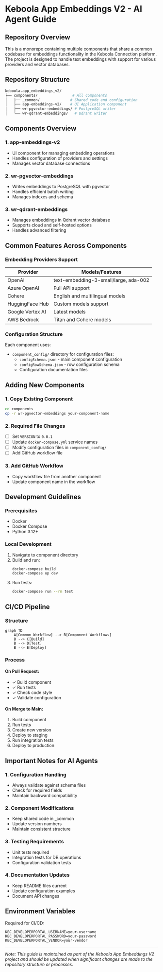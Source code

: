 # Keboola App Embeddings V2 - AI Agent Guide

## Repository Overview
This is a monorepo containing multiple components that share a common codebase for embeddings functionality in the Keboola Connection platform. The project is designed to handle text embeddings with support for various providers and vector databases.

## Repository Structure
```bash
keboola.app_embeddings_v2/
├── components/                # All components
│   ├── _common/              # Shared code and configuration
│   ├── app-embeddings-v2/    # UI Application component
│   ├── wr-pgvector-embeddings/ # PostgreSQL writer
│   └── wr-qdrant-embeddings/   # Qdrant writer
```

## Components Overview

### 1. app-embeddings-v2
- UI component for managing embedding operations
- Handles configuration of providers and settings
- Manages vector database connections

### 2. wr-pgvector-embeddings
- Writes embeddings to PostgreSQL with pgvector
- Handles efficient batch writing
- Manages indexes and schema

### 3. wr-qdrant-embeddings
- Manages embeddings in Qdrant vector database
- Supports cloud and self-hosted options
- Handles advanced filtering

## Common Features Across Components

### Embedding Providers Support
| Provider | Models/Features |
|----------|----------------|
| OpenAI | text-embedding-3-small/large, ada-002 |
| Azure OpenAI | Full API support |
| Cohere | English and multilingual models |
| HuggingFace Hub | Custom models support |
| Google Vertex AI | Latest models |
| AWS Bedrock | Titan and Cohere models |

### Configuration Structure
Each component uses:
- `component_config/` directory for configuration files:
  - `configSchema.json` - main component configuration
  - `configRowSchema.json` - row configuration schema
  - Configuration documentation files

## Adding New Components

### 1. Copy Existing Component
```bash
cd components
cp -r wr-pgvector-embeddings your-component-name
```

### 2. Required File Changes
- [ ] Set `VERSION` to `0.0.1`
- [ ] Update `docker-compose.yml` service names
- [ ] Modify configuration files in `component_config/`
- [ ] Add GitHub workflow file

### 3. Add GitHub Workflow
- Copy workflow file from another component
- Update component name in the workflow

## Development Guidelines

### Prerequisites
- Docker
- Docker Compose
- Python 3.12+

### Local Development
1. Navigate to component directory
2. Build and run:
   ```bash
   docker-compose build
   docker-compose up dev
   ```
3. Run tests:
   ```bash
   docker-compose run --rm test
   ```

## CI/CD Pipeline

### Structure
```mermaid
graph TD
    A[Common Workflow] --> B[Component Workflows]
    B --> C[Build]
    B --> D[Test]
    B --> E[Deploy]
```

### Process
#### On Pull Request:
- ✓ Build component
- ✓ Run tests
- ✓ Check code style
- ✓ Validate configuration

#### On Merge to Main:
1. Build component
2. Run tests
3. Create new version
4. Deploy to staging
5. Run integration tests
6. Deploy to production

## Important Notes for AI Agents

### 1. Configuration Handling
- Always validate against schema files
- Check for required fields
- Maintain backward compatibility

### 2. Component Modifications
- Keep shared code in _common
- Update version numbers
- Maintain consistent structure

### 3. Testing Requirements
- Unit tests required
- Integration tests for DB operations
- Configuration validation tests

### 4. Documentation Updates
- Keep README files current
- Update configuration examples
- Document API changes

## Environment Variables
Required for CI/CD:
```env
KBC_DEVELOPERPORTAL_USERNAME=your-username
KBC_DEVELOPERPORTAL_PASSWORD=your-password
KBC_DEVELOPERPORTAL_VENDOR=your-vendor
```

---
*Note: This guide is maintained as part of the Keboola App Embeddings V2 project and should be updated when significant changes are made to the repository structure or processes.* 